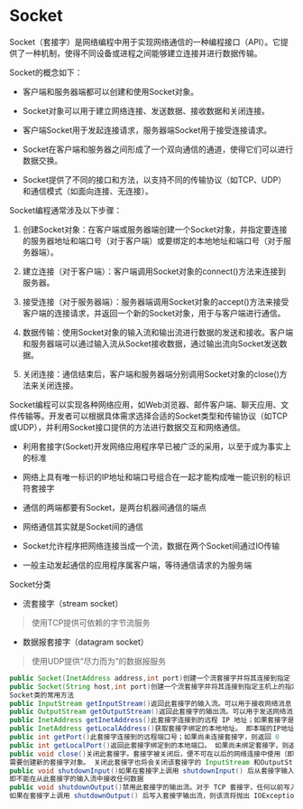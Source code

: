 # Socket

Socket（套接字）是网络编程中用于实现网络通信的一种编程接口（API）。它提供了一种机制，使得不同设备或进程之间能够建立连接并进行数据传输。

Socket的概念如下：

- 客户端和服务器端都可以创建和使用Socket对象。

- Socket对象可以用于建立网络连接、发送数据、接收数据和关闭连接。

- 客户端Socket用于发起连接请求，服务器端Socket用于接受连接请求。

- Socket在客户端和服务器之间形成了一个双向通信的通道，使得它们可以进行数据交换。

- Socket提供了不同的接口和方法，以支持不同的传输协议（如TCP、UDP）和通信模式（如面向连接、无连接）。

Socket编程通常涉及以下步骤：

1. 创建Socket对象：在客户端或服务器端创建一个Socket对象，并指定要连接的服务器地址和端口号（对于客户端）或要绑定的本地地址和端口号（对于服务器端）。

2. 建立连接（对于客户端）：客户端调用Socket对象的connect()方法来连接到服务器。

3. 接受连接（对于服务器端）：服务器端调用Socket对象的accept()方法来接受客户端的连接请求，并返回一个新的Socket对象，用于与客户端进行通信。

4. 数据传输：使用Socket对象的输入流和输出流进行数据的发送和接收。客户端和服务器端可以通过输入流从Socket接收数据，通过输出流向Socket发送数据。

5. 关闭连接：通信结束后，客户端和服务器端分别调用Socket对象的close()方法来关闭连接。

Socket编程可以实现各种网络应用，如Web浏览器、邮件客户端、聊天应用、文件传输等。开发者可以根据具体需求选择合适的Socket类型和传输协议（如TCP或UDP），并利用Socket接口提供的方法进行数据交互和网络通信。

- 利用套接字(Socket)开发网络应用程序早已被广泛的采用，以至于成为事实上的标准

- 网络上具有唯一标识的IP地址和端口号组合在一起才能构成唯一能识别的标识符套接字

- 通信的两端都要有Socket，是两台机器间通信的端点

- 网络通信其实就是Socket间的通信

- Socket允许程序把网络连接当成一个流，数据在两个Socket间通过IO传输

- 一般主动发起通信的应用程序属客户端，等待通信请求的为服务端

Socket分类

- 流套接字（stream socket）

> 使用TCP提供可依赖的字节流服务

- 数据报套接字（datagram socket）

> 使用UDP提供“尽力而为”的数据报服务

```java
public Socket(InetAddress address,int port)创建一个流套接字并将其连接到指定 IP 地址的指定端口号
public Socket(String host,int port)创建一个流套接字并将其连接到指定主机上的指定端口号
Socket类的常用方法
public InputStream getInputStream()返回此套接字的输入流。可以用于接收网络消息
public OutputStream getOutputStream()返回此套接字的输出流。可以用于发送网络消息
public InetAddress getInetAddress()此套接字连接到的远程 IP 地址；如果套接字是未连接的，则返回 null。
public InetAddress getLocalAddress()获取套接字绑定的本地地址。 即本端的IP地址
public int getPort()此套接字连接到的远程端口号；如果尚未连接套接字，则返回 0
public int getLocalPort()返回此套接字绑定到的本地端口。 如果尚未绑定套接字，则返回 -1。即本端的端口号
public void close()关闭此套接字。套接字被关闭后，便不可在以后的网络连接中使用（即无法重新连接或重新绑定）
需要创建新的套接字对象。 关闭此套接字也将会关闭该套接字的 InputStream 和OutputStream
public void shutdownInput()如果在套接字上调用 shutdownInput() 后从套接字输入流读取内容，则流将返回 EOF（文件结束符）
即不能在从此套接字的输入流中接收任何数据
public void shutdownOutput()禁用此套接字的输出流。对于 TCP 套接字，任何以前写入的数据都将被发送，并且后跟 TCP 的正常连接终止序列
如果在套接字上调用 shutdownOutput() 后写入套接字输出流，则该流将抛出 IOException。 即不能通过此套接字的输出流发送任何数据
```
